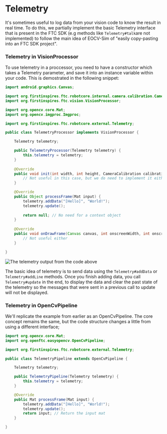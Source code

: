 # Telemetry

It's sometimes useful to log data from your vision code to know the result in real time. To do this, we partially implement the basic Telemetry interface that is present in the FTC SDK (e.g methods like `Telemetry#talk`are not implemented) to follow the main idea of EOCV-Sim of "easily copy-pasting into an FTC SDK project".

### Telemetry in VisionProcessor

To use telemetry in a proccessor, you need to have a constructor which takes a Telemetry parameter, and save it into an instance variable within your code. This is demostrated in the following snippet:

```java
import android.graphics.Canvas;

import org.firstinspires.ftc.robotcore.internal.camera.calibration.CameraCalibration;
import org.firstinspires.ftc.vision.VisionProcessor;

import org.opencv.core.Mat;
import org.opencv.imgproc.Imgproc;

import org.firstinspires.ftc.robotcore.external.Telemetry;

public class TelemetryProcessor implements VisionProcessor {

    Telemetry telemetry;

    public TelemetryProcessor(Telemetry telemetry) {
        this.telemetry = telemetry;
    }
    
    @Override
    public void init(int width, int height, CameraCalibration calibration) {
        // Not useful in this case, but we do need to implement it either way
    }

    @Override
    public Object processFrame(Mat input) {
        telemetry.addData("[Hello]", "World!");
        telemetry.update();
        
        return null; // No need for a context object
    }
    
    @Override
    public void onDrawFrame(Canvas canvas, int onscreenWidth, int onscreenHeight, float scaleBmpPxToCanvasPx, float scaleCanvasDensity, Object userContext) {
        // Not useful either
    }

}
```

![The telemetry output from the code above](../.gitbook/assets/eocvsim\_usage\_telemetry.png)

The basic idea of telemetry is to send data using the `Telemetry#addData` or `Telemetry#addLine` methods. Once you finish adding data, you call `Telemetry#update` in the end, to display the data and clear the past state of the telemetry so the messages that were sent in a previous call to update will not be displayed.

### Telemetry in OpenCvPipeline

We'll replicate the example from earlier as an OpenCvPipeline. The core concept remains the same, but the code structure changes a little from using a different interface;

```java
import org.opencv.core.Mat;
import org.openftc.easyopencv.OpenCvPipeline;

import org.firstinspires.ftc.robotcore.external.Telemetry;

public class TelemetryPipeline extends OpenCvPipeline {

    Telemetry telemetry;

    public TelemetryPipeline(Telemetry telemetry) {
        this.telemetry = telemetry;
    }

    @Override
    public Mat processFrame(Mat input) {
        telemetry.addData("[Hello]", "World!");
        telemetry.update();
        return input; // Return the input mat
    }

}
```
